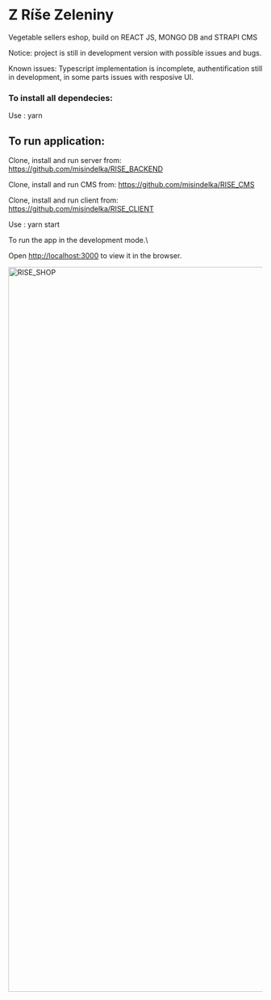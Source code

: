 # Z Ríše Zeleniny

Vegetable sellers eshop, build on REACT JS, MONGO DB and STRAPI CMS

Notice: project is still in development version with possible issues and bugs.

Known issues: Typescript implementation is incomplete, authentification still in development, in some parts issues with resposive UI.

### To install all dependecies:

 Use :  yarn 

## To run application:

Clone, install and run server from: https://github.com/misindelka/RISE_BACKEND

Clone, install and run CMS from: https://github.com/misindelka/RISE_CMS

Clone, install and run client from: https://github.com/misindelka/RISE_CLIENT


Use : yarn start

To run the app in the development mode.\

Open [http://localhost:3000](http://localhost:3000) to view it in the browser.

<img width="1437" alt="RISE_SHOP" src="https://user-images.githubusercontent.com/57225644/116884127-aa402f80-ac26-11eb-9cc7-2daaa0d66386.png">


 


